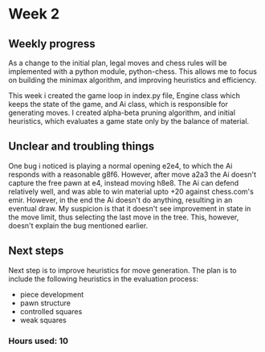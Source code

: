 # Week 2

## Weekly progress
As a change to the initial plan, legal moves and chess rules will be implemented with a python module, python-chess. This allows me to focus on building the minimax algorithm, and improving heuristics and efficiency.

This week i created the game loop in index.py file, Engine class which keeps the state of the game, and Ai class, which is responsible for generating moves. I created alpha-beta pruning algorithm, and initial heuristics, which evaluates a game state only by the balance of material.

## Unclear and troubling things
One bug i noticed is playing a normal opening e2e4, to which the Ai responds with a reasonable g8f6. However, after move a2a3 the Ai doesn't capture the free pawn at e4, instead moving h8e8. The Ai can defend relatively well, and was able to win material upto +20 against chess.com's emir. However, in the end the Ai doesn't do anything, resulting in an eventual draw. My suspicion is that it doesn't see improvement in state in the move limit, thus selecting the last move in the tree. This, however, doesn't explain the bug mentioned earlier.


## Next steps
Next step is to improve heuristics for move generation. The plan is to include the following heuristics in the evaluation process:
- piece development
- pawn structure
- controlled squares
- weak squares

### Hours used: 10

